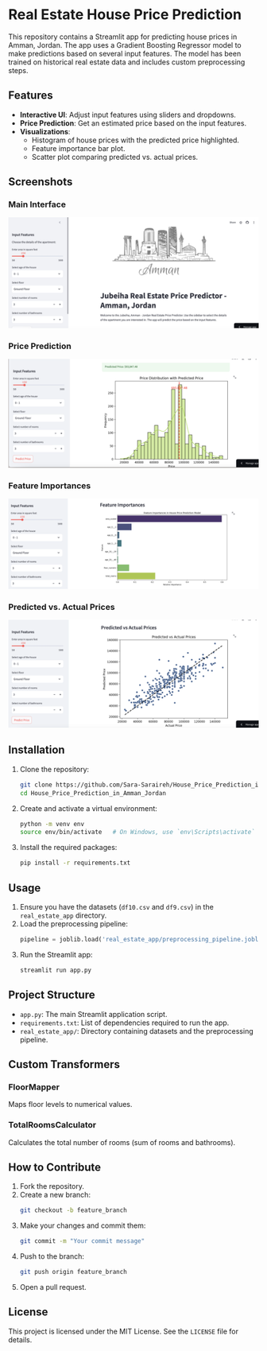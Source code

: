 # Real Estate House Price Prediction

This repository contains a Streamlit app for predicting house prices in Amman, Jordan. The app uses a Gradient Boosting Regressor model to make predictions based on several input features. The model has been trained on historical real estate data and includes custom preprocessing steps.

## Features

- **Interactive UI**: Adjust input features using sliders and dropdowns.
- **Price Prediction**: Get an estimated price based on the input features.
- **Visualizations**:
  - Histogram of house prices with the predicted price highlighted.
  - Feature importance bar plot.
  - Scatter plot comparing predicted vs. actual prices.

## Screenshots

### Main Interface
![Main Interface](https://github.com/Sara-Saraireh/House_Price_Prediction_in_Amman_Jordan/blob/c7cc398763b1f58d17d5f3ea88304dd7317419c5/app_screenshots/Screenshot%202024-06-27%20at%203.52.27%20AM.png)

### Price Prediction
![Price Prediction](https://github.com/Sara-Saraireh/House_Price_Prediction_in_Amman_Jordan/blob/9dd3d0f079ce4d475df774f792c050e8ad9618a5/app_screenshots/Screenshot%202024-06-27%20at%202.57.53%20AM.png)

### Feature Importances
![Feature Importances](https://github.com/Sara-Saraireh/House_Price_Prediction_in_Amman_Jordan/blob/9dd3d0f079ce4d475df774f792c050e8ad9618a5/app_screenshots/Screenshot%202024-06-27%20at%202.58.05%20AM.png)

### Predicted vs. Actual Prices
![Predicted vs. Actual Prices](https://github.com/Sara-Saraireh/House_Price_Prediction_in_Amman_Jordan/blob/9dd3d0f079ce4d475df774f792c050e8ad9618a5/app_screenshots/Screenshot%202024-06-27%20at%202.58.14%20AM.png)

## Installation

1. Clone the repository:
    ```bash
    git clone https://github.com/Sara-Saraireh/House_Price_Prediction_in_Amman_Jordan.git
    cd House_Price_Prediction_in_Amman_Jordan
    ```

2. Create and activate a virtual environment:
    ```bash
    python -m venv env
    source env/bin/activate   # On Windows, use `env\Scripts\activate`
    ```

3. Install the required packages:
    ```bash
    pip install -r requirements.txt
    ```

## Usage

1. Ensure you have the datasets (`df10.csv` and `df9.csv`) in the `real_estate_app` directory.
2. Load the preprocessing pipeline:
    ```python
    pipeline = joblib.load('real_estate_app/preprocessing_pipeline.joblib')
    ```
3. Run the Streamlit app:
    ```bash
    streamlit run app.py
    ```

## Project Structure

- `app.py`: The main Streamlit application script.
- `requirements.txt`: List of dependencies required to run the app.
- `real_estate_app/`: Directory containing datasets and the preprocessing pipeline.

## Custom Transformers

### FloorMapper
Maps floor levels to numerical values.

### TotalRoomsCalculator
Calculates the total number of rooms (sum of rooms and bathrooms).

## How to Contribute

1. Fork the repository.
2. Create a new branch:
    ```bash
    git checkout -b feature_branch
    ```
3. Make your changes and commit them:
    ```bash
    git commit -m "Your commit message"
    ```
4. Push to the branch:
    ```bash
    git push origin feature_branch
    ```
5. Open a pull request.

## License

This project is licensed under the MIT License. See the `LICENSE` file for details.
